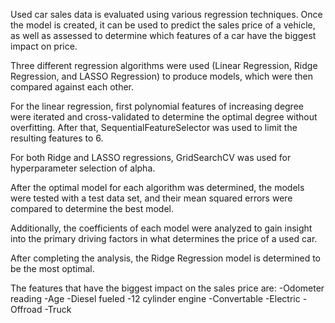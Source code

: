 Used car sales data is evaluated using various regression techniques. Once the model is created, it can be used to predict the sales price of a vehicle, as well as assessed to determine which features of a car have the biggest impact on price.

Three different regression algorithms were used (Linear Regression, Ridge Regression, and LASSO Regression) to produce models, which were then compared against each other.

For the linear regression, first polynomial features of increasing degree were iterated and cross-validated to determine the optimal degree without overfitting. After that, SequentialFeatureSelector was used to limit the resulting features to 6.

For both Ridge and LASSO regressions, GridSearchCV was used for hyperparameter selection of alpha.

After the optimal model for each algorithm was determined, the models were tested with a test data set, and their mean squared errors were compared to determine the best model.

Additionally, the coefficients of each model were analyzed to gain insight into the primary driving factors in what determines the price of a used car.

After completing the analysis, the Ridge Regression model is determined to be the most optimal.

The features that have the biggest impact on the sales price are:
-Odometer reading
-Age
-Diesel fueled
-12 cylinder engine
-Convertable
-Electric
-Offroad
-Truck

